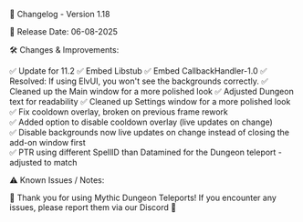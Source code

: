📜 Changelog - Version 1.18

📅 Release Date: 06-08-2025

🛠️ Changes & Improvements:

✅ Update for 11.2
✅ Embed Libstub
✅ Embed CallbackHandler-1.0
✅ Resolved: If using ElvUI, you won't see the backgrounds correctly.
✅ Cleaned up the Main window for a more polished look
✅ Adjusted Dungeon text for readability
✅ Cleaned up Settings window for a more polished look
✅ Fix cooldown overlay, broken on previous frame rework  
✅ Added option to disable cooldown overlay (live updates on change)  
✅ Disable backgrounds now live updates on change instead of closing the add-on window first  
✅ PTR using different SpellID than Datamined for the Dungeon teleport - adjusted to match

⚠️ Known Issues / Notes:



🚀 Thank you for using Mythic Dungeon Teleports! If you encounter any issues, please report them via our Discord 🚀


